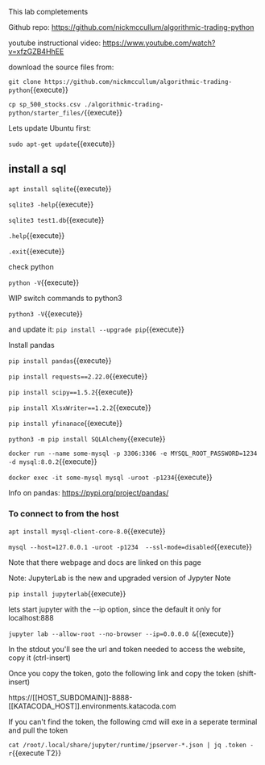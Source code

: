 
This lab completements 

Github repo: https://github.com/nickmccullum/algorithmic-trading-python

youtube instructional video: https://www.youtube.com/watch?v=xfzGZB4HhEE

download the source files from:



`git clone https://github.com/nickmccullum/algorithmic-trading-python`{{execute}}

`cp sp_500_stocks.csv ./algorithmic-trading-python/starter_files/`{{execute}}


Lets update Ubuntu first:

`sudo apt-get update`{{execute}}

## install a sql

`apt install sqlite`{{execute}}

`sqlite3 -help`{{execute}}

`sqlite3 test1.db`{{execute}}

`.help`{{execute}}

`.exit`{{execute}}

check  python

`python -V`{{execute}}

WIP switch commands to python3

`python3 -V`{{execute}}

and update it:
`pip install --upgrade pip`{{execute}}

Install pandas

`pip install pandas`{{execute}}

`pip install requests==2.22.0`{{execute}}

`pip install scipy==1.5.2`{{execute}}

`pip install XlsxWriter==1.2.2`{{execute}}

`pip install yfinanace`{{execute}}

`python3 -m pip install SQLAlchemy`{{execute}}

`docker run --name some-mysql -p 3306:3306 -e MYSQL_ROOT_PASSWORD=1234 -d mysql:8.0.2`{{execute}}

`docker exec -it some-mysql mysql -uroot -p1234`{{execute}}

Info on pandas: https://pypi.org/project/pandas/

### To connect to from the host

`apt install mysql-client-core-8.0`{{execute}}

`mysql --host=127.0.0.1 -uroot -p1234  --ssl-mode=disabled`{{execute}}

Note that there webpage and docs are linked on this page

Note: JupyterLab is the new and upgraded version of Jypyter Note

`pip install jupyterlab`{{execute}}

lets start jupyter with the --ip option, since the default it only for localhost:888

`jupyter lab --allow-root --no-browser --ip=0.0.0.0 &`{{execute}}


In the stdout you'll see the url and token needed to access the website, copy it (ctrl-insert)

Once you copy the token, goto the following link and copy the token (shift-insert)

 https://[[HOST_SUBDOMAIN]]-8888-[[KATACODA_HOST]].environments.katacoda.com

If you can't find the token, the following cmd will exe in a seperate terminal and pull the token 

`cat /root/.local/share/jupyter/runtime/jpserver-*.json | jq .token -r`{{execute T2}}

